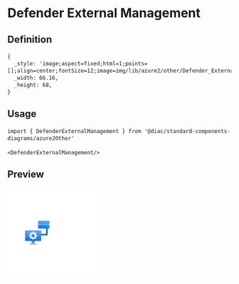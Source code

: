 # Defender External Management

## Definition

```
{
  _style: 'image;aspect=fixed;html=1;points=[];align=center;fontSize=12;image=img/lib/azure2/other/Defender_External_Management.svg;strokeColor=none;',
  _width: 66.16,
  _height: 68,
}
```

## Usage

```
import { DefenderExternalManagement } from '@diac/standard-components-diagrams/azure2Other'

<DefenderExternalManagement/>
```

## Preview

<img src="./defender-external-management.png" width="200"/>
